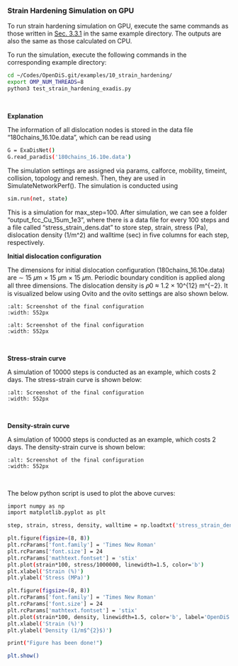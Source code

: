 ### Strain Hardening Simulation on GPU
To run strain hardening simulation on GPU, execute the same commands as those written in [Sec. 3.3.1](https://caiwei-stanford.github.io/opendis-doc/tutorials/strain_hardening/strain_hardening_on_cpu.html) in the same example directory. The outputs are also the same as those calculated on CPU.

To run the simulation, execute the following commands in the corresponding example directory:
```bash
cd ~/Codes/OpenDiS.git/examples/10_strain_hardening/
export OMP_NUM_THREADS=8
python3 test_strain_hardening_exadis.py
```
</br>

**Explanation**

The information of all dislocation nodes is stored in the data file “180chains_16.10e.data”, which can be read using
```bash
G = ExaDisNet()
G.read_paradis('180chains_16.10e.data')
```

The simulation settings are assigned via params, calforce, mobility, timeint, collision, topology and remesh. Then, they are used in SimulateNetworkPerf(). The simulation is conducted using 
```bash
sim.run(net, state)
```
This is a simulation for max_step=100. After simulation, we can see a folder “output_fcc_Cu_15um_1e3”, where there is a data file for every 100 steps and a file called “stress_strain_dens.dat” to store step, strain, stress (Pa), dislocation density (1/m^2) and walltime (sec) in five columns for each step, respectively.

**Initial dislocation configuration**

The dimensions for initial dislocation configuration (180chains_16.10e.data) are ∼ 15 𝜇m × 15 𝜇m × 15 𝜇m. Periodic boundary condition is applied along all three dimensions. The dislocation density is 𝜌0 ≈ 1.2 × 10^{12} m^{−2}. It is visualized below using Ovito and the ovito settings are also shown below.
```{figure} initial_configuration_Ovito.png
:alt: Screenshot of the final configuration
:width: 552px
```

```{figure} Ovito_settings.png
:alt: Screenshot of the final configuration
:width: 552px
```
</br>

**Stress-strain curve**

A simulation of 10000 steps is conducted as an example, which costs 2 days.
The stress-strain curve is shown below:
```{figure} Stress_strain_GPU.png
:alt: Screenshot of the final configuration
:width: 552px
```
</br>

**Density-strain curve**

A simulation of 10000 steps is conducted as an example, which costs 2 days.
The density-strain curve is shown below:
```{figure} Density_strain_GPU.png
:alt: Screenshot of the final configuration
:width: 552px
```
</br>

The below python script is used to plot the above curves:
```bash
import numpy as np
import matplotlib.pyplot as plt

step, strain, stress, density, walltime = np.loadtxt('stress_strain_dens.dat', usecols=(0,1,2,3,4), unpack=True)

plt.figure(figsize=(8, 8))
plt.rcParams['font.family'] = 'Times New Roman'
plt.rcParams['font.size'] = 24
plt.rcParams['mathtext.fontset'] = 'stix'
plt.plot(strain*100, stress/1000000, linewidth=1.5, color='b')
plt.xlabel('Strain (%)')
plt.ylabel('Stress (MPa)')

plt.figure(figsize=(8, 8))
plt.rcParams['font.family'] = 'Times New Roman'
plt.rcParams['font.size'] = 24
plt.rcParams['mathtext.fontset'] = 'stix'
plt.plot(strain*100, density, linewidth=1.5, color='b', label='OpenDiS')
plt.xlabel('Strain (%)')
plt.ylabel('Density (1/m$^{2}$)')

print("Figure has been done!")

plt.show()
```
